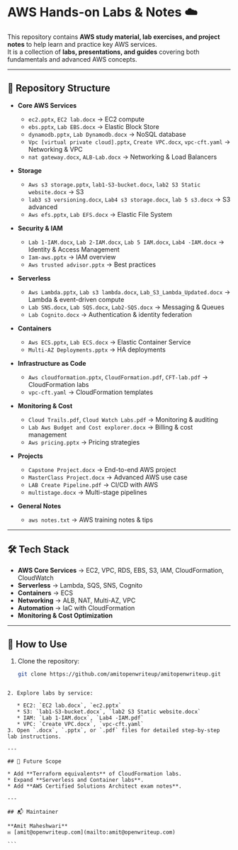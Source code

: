 
# AWS Hands-on Labs & Notes ☁️

This repository contains **AWS study material, lab exercises, and project notes** to help learn and practice key AWS services.  
It is a collection of **labs, presentations, and guides** covering both fundamentals and advanced AWS concepts.

---

## 📂 Repository Structure

- **Core AWS Services**
  - `ec2.pptx`, `EC2 lab.docx` → EC2 compute
  - `ebs.pptx`, `Lab EBS.docx` → Elastic Block Store
  - `dynamodb.pptx`, `Lab Dynamodb.docx` → NoSQL database
  - `Vpc [virtual private cloud].pptx`, `Create VPC.docx`, `vpc-cft.yaml` → Networking & VPC
  - `nat gateway.docx`, `ALB-Lab.docx` → Networking & Load Balancers

- **Storage**
  - `Aws s3 storage.pptx`, `lab1-S3-bucket.docx`, `lab2 S3 Static website.docx` → S3
  - `lab3 s3 versioning.docx`, `Lab4 s3 storage.docx`, `lab 5 s3.docx` → S3 advanced
  - `Aws efs.pptx`, `Lab EFS.docx` → Elastic File System

- **Security & IAM**
  - `Lab 1-IAM.docx`, `Lab 2-IAM.docx`, `Lab 5 IAM.docx`, `Lab4 -IAM.docx` → Identity & Access Management
  - `Iam-aws.pptx` → IAM overview
  - `Aws trusted advisor.pptx` → Best practices

- **Serverless**
  - `Aws Lambda.pptx`, `Lab s3 lambda.docx`, `Lab_S3_Lambda_Updated.docx` → Lambda & event-driven compute
  - `Lab SNS.docx`, `Lab SQS.docx`, `Lab2-SQS.docx` → Messaging & Queues
  - `Lab Cognito.docx` → Authentication & identity federation

- **Containers**
  - `Aws ECS.pptx`, `Lab ECS.docx` → Elastic Container Service
  - `Multi-AZ Deployments.pptx` → HA deployments

- **Infrastructure as Code**
  - `Aws cloudformation.pptx`, `CloudFormation.pdf`, `CFT-lab.pdf` → CloudFormation labs
  - `vpc-cft.yaml` → CloudFormation templates

- **Monitoring & Cost**
  - `Cloud Trails.pdf`, `Cloud Watch Labs.pdf` → Monitoring & auditing
  - `Lab Aws Budget and Cost explorer.docx` → Billing & cost management
  - `Aws pricing.pptx` → Pricing strategies

- **Projects**
  - `Capstone Project.docx` → End-to-end AWS project
  - `MasterClass Project.docx` → Advanced AWS use case
  - `LAB Create Pipeline.pdf` → CI/CD with AWS
  - `multistage.docx` → Multi-stage pipelines

- **General Notes**
  - `aws notes.txt` → AWS training notes & tips

---

## 🛠️ Tech Stack

- **AWS Core Services** → EC2, VPC, RDS, EBS, S3, IAM, CloudFormation, CloudWatch
- **Serverless** → Lambda, SQS, SNS, Cognito
- **Containers** → ECS
- **Networking** → ALB, NAT, Multi-AZ, VPC
- **Automation** → IaC with CloudFormation
- **Monitoring & Cost Optimization**

---

## 🚀 How to Use

1. Clone the repository:
   ```bash
   git clone https://github.com/amitopenwriteup/amitopenwriteup.git
````

2. Explore labs by service:

   * EC2: `EC2 lab.docx`, `ec2.pptx`
   * S3: `lab1-S3-bucket.docx`, `lab2 S3 Static website.docx`
   * IAM: `Lab 1-IAM.docx`, `Lab4 -IAM.pdf`
   * VPC: `Create VPC.docx`, `vpc-cft.yaml`
3. Open `.docx`, `.pptx`, or `.pdf` files for detailed step-by-step lab instructions.

---

## 🌟 Future Scope

* Add **Terraform equivalents** of CloudFormation labs.
* Expand **Serverless and Container labs**.
* Add **AWS Certified Solutions Architect exam notes**.

---

## 📬 Maintainer

**Amit Maheshwari**
✉️ [amit@openwriteup.com](mailto:amit@openwriteup.com)

```
